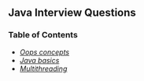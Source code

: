 ## Java Interview Questions

### Table of Contents

* *[Oops concepts](1-oops.md)* 
* *[Java basics](2-java-basics.md)*
* *[Multithreading](3-multithreading.md)*
